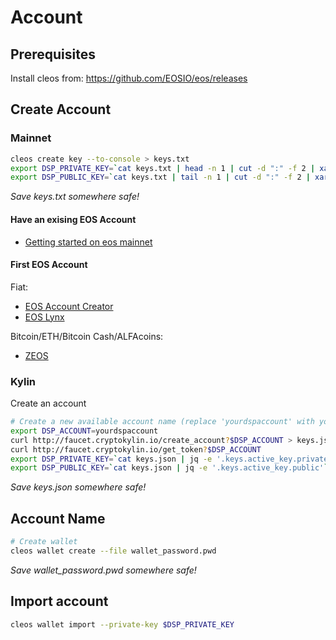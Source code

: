 Account
=======

## Prerequisites
Install cleos from: https://github.com/EOSIO/eos/releases

## Create Account
### Mainnet

```bash
cleos create key --to-console > keys.txt
export DSP_PRIVATE_KEY=`cat keys.txt | head -n 1 | cut -d ":" -f 2 | xargs echo`
export DSP_PUBLIC_KEY=`cat keys.txt | tail -n 1 | cut -d ":" -f 2 | xargs echo`
```
*Save keys.txt somewhere safe!*

#### Have an exising EOS Account
- [Getting started on eos mainnet](https://hackernoon.com/getting-started-on-eos-mainnet-in-10-minutes-bf61dd9ec787)

#### First EOS Account
Fiat:
- [EOS Account Creator](https://eos-account-creator.com/)
- [EOS Lynx](https://eoslynx.com/)

Bitcoin/ETH/Bitcoin Cash/ALFAcoins:
- [ZEOS](https://www.zeos.co/)

### Kylin
Create an account
```bash
# Create a new available account name (replace 'yourdspaccount' with your account name):
export DSP_ACCOUNT=yourdspaccount
curl http://faucet.cryptokylin.io/create_account?$DSP_ACCOUNT > keys.json
curl http://faucet.cryptokylin.io/get_token?$DSP_ACCOUNT
export DSP_PRIVATE_KEY=`cat keys.json | jq -e '.keys.active_key.private'`
export DSP_PUBLIC_KEY=`cat keys.json | jq -e '.keys.active_key.public'`
```
*Save keys.json somewhere safe!*

## Account Name

```bash
# Create wallet
cleos wallet create --file wallet_password.pwd
```
*Save wallet_password.pwd somewhere safe!*

## Import account
```bash
cleos wallet import --private-key $DSP_PRIVATE_KEY
```
